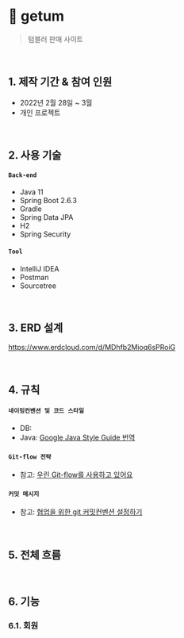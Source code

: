 # :pushpin: getum
>텀블러 판매 사이트  
>

</br>

## 1. 제작 기간 & 참여 인원
- 2022년 2월 28일 ~ 3월
- 개인 프로젝트

</br>

## 2. 사용 기술
#### `Back-end`
  - Java 11
  - Spring Boot 2.6.3
  - Gradle
  - Spring Data JPA
  - H2
  - Spring Security

  
#### `Tool`
  - IntelliJ IDEA
  - Postman
  - Sourcetree

</br>

## 3. ERD 설계
https://www.erdcloud.com/d/MDhfb2Mioq6sPRoiG

</br>

## 4. 규칙
#### `네이밍컨벤션 및 코드 스타일`
  - DB: 
  - Java: [Google Java Style Guide 번역](https://newwisdom.tistory.com/96)
#### `Git-flow 전략` 
  - 참고: [우린 Git-flow를 사용하고 있어요](https://techblog.woowahan.com/2553/)
  
#### `커밋 메시지` 
  - 참고: [협업을 위한 git 커밋컨벤션 설정하기](https://overcome-the-limits.tistory.com/entry/%ED%98%91%EC%97%85-%ED%98%91%EC%97%85%EC%9D%84-%EC%9C%84%ED%95%9C-%EA%B8%B0%EB%B3%B8%EC%A0%81%EC%9D%B8-git-%EC%BB%A4%EB%B0%8B%EC%BB%A8%EB%B2%A4%EC%85%98-%EC%84%A4%EC%A0%95%ED%95%98%EA%B8%B0)
  
</br>

## 5. 전체 흐름

</br>

## 6. 기능

### 6.1. 회원


